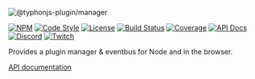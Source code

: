 ![@typhonjs-plugin/manager](https://i.imgur.com/Ws9EF03.jpg)

[![NPM](https://img.shields.io/npm/v/@typhonjs-plugin/manager.svg?label=npm)](https://www.npmjs.com/package/@typhonjs-plugin/manager)
[![Code Style](https://img.shields.io/badge/code%20style-allman-yellowgreen.svg?style=flat)](https://en.wikipedia.org/wiki/Indent_style#Allman_style)
[![License](https://img.shields.io/badge/license-MPLv2-yellowgreen.svg?style=flat)](https://github.com/typhonjs-node-plugin/manager/blob/main/LICENSE)
[![Build Status](https://github.com/typhonjs-node-plugin/manager/workflows/CI/CD/badge.svg)](#)
[![Coverage](https://img.shields.io/codecov/c/github/typhonjs-node-plugin/manager.svg)](https://codecov.io/github/typhonjs-node-plugin/manager)
[![API Docs](https://img.shields.io/badge/API%20Documentation-476ff0)](https://typhonjs-node-plugin.github.io/manager/)
[![Discord](https://img.shields.io/discord/737953117999726592?label=TyphonJS%20Discord)](https://typhonjs.io/discord/)
[![Twitch](https://img.shields.io/twitch/status/typhonrt?style=social)](https://www.twitch.tv/typhonrt)

Provides a plugin manager & eventbus for Node and in the browser.

[API documentation](https://typhonjs-node-plugin.github.io/manager/)
